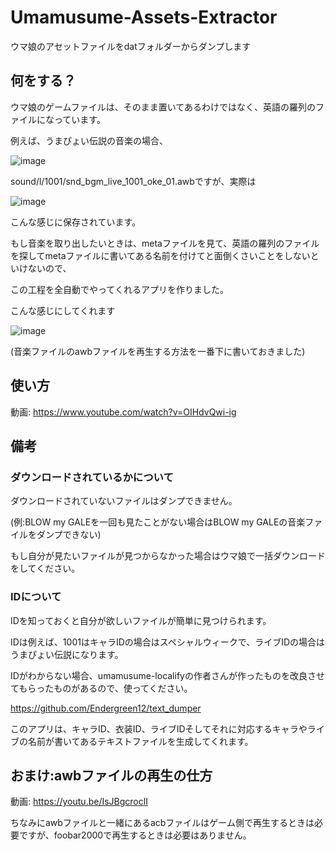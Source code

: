 # Umamusume-Assets-Extractor
ウマ娘のアセットファイルをdatフォルダーからダンプします


## 何をする？
ウマ娘のゲームファイルは、そのまま置いてあるわけではなく、英語の羅列のファイルになっています。

例えば、うまぴょい伝説の音楽の場合、

![image](https://user-images.githubusercontent.com/90076182/186933969-5f3a6ca7-61cc-481d-838f-8528789ee180.png)

sound/l/1001/snd_bgm_live_1001_oke_01.awbですが、実際は

![image](https://user-images.githubusercontent.com/90076182/186935145-6c28ef28-6d16-40c3-8bc2-e32ec7bc99a4.png)

こんな感じに保存されています。

もし音楽を取り出したいときは、metaファイルを見て、英語の羅列のファイルを探してmetaファイルに書いてある名前を付けてと面倒くさいことをしないといけないので、

この工程を全自動でやってくれるアプリを作りました。

こんな感じにしてくれます

![image](https://user-images.githubusercontent.com/90076182/186937978-bc7c62ba-1fc0-4f5a-9aa2-bb5e268610ce.png)

(音楽ファイルのawbファイルを再生する方法を一番下に書いておきました)

## 使い方
動画: https://www.youtube.com/watch?v=OIHdvQwi-ig

## 備考
### ダウンロードされているかについて
ダウンロードされていないファイルはダンプできません。

(例:BLOW my GALEを一回も見たことがない場合はBLOW my GALEの音楽ファイルをダンプできない)

もし自分が見たいファイルが見つからなかった場合はウマ娘で一括ダウンロードをしてください。

### IDについて
IDを知っておくと自分が欲しいファイルが簡単に見つけられます。

IDは例えば、1001はキャラIDの場合はスペシャルウィークで、ライブIDの場合はうまぴょい伝説になります。

IDがわからない場合、umamusume-localifyの作者さんが作ったものを改良させてもらったものがあるので、使ってください。

https://github.com/Endergreen12/text_dumper

このアプリは、キャラID、衣装ID、ライブIDそしてそれに対応するキャラやライブの名前が書いてあるテキストファイルを生成してくれます。

## おまけ:awbファイルの再生の仕方
動画: https://youtu.be/IsJBgcroclI

ちなみにawbファイルと一緒にあるacbファイルはゲーム側で再生するときは必要ですが、foobar2000で再生するときは必要はありません。
